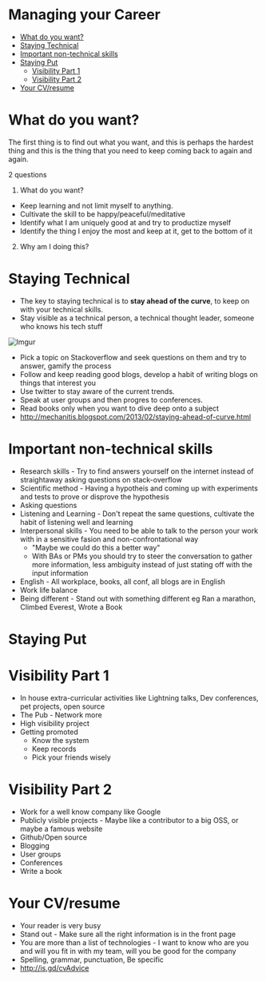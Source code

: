 Managing your Career
======================

- [What do you want?](#what-do-you-want-)
- [Staying Technical](#staying-technical)
- [Important non-technical skills](#important-non-technical-skills)
- [Staying Put](#staying-put)
  - [Visibility Part 1](#visibility-part-1)
  - [Visibility Part 2](#visibility-part-2)
- [Your CV/resume](#your-cv/resume)  

What do you want?
===================
The first thing is to find out what you want, and this is perhaps the hardest thing and this is the thing that you 
need to keep coming back to again and again.

2 questions
1. What do you want? 
* Keep learning and not limit myself to anything.
* Cultivate the skill to be happy/peaceful/meditative
* Identify what I am uniquely good at and try to productize myself
* Identify the thing I enjoy the most and keep at it, get to the bottom of it

2. Why am I doing this?

Staying Technical
===================
* The key to staying technical is to **stay ahead of the curve**, to keep on with your technical skills.
* Stay visible as a technical person, a technical thought leader, someone who knows his tech stuff

![Imgur](https://i.imgur.com/Ir3uAxrl.png)
* Pick a topic on Stackoverflow and seek questions on them and try to answer, gamify the process
* Follow and keep reading good blogs, develop a habit of writing blogs on things that interest you
* Use twitter to stay aware of the current trends.
* Speak at user groups and then progres to conferences.
* Read books only when you want to dive deep onto a subject
* http://mechanitis.blogspot.com/2013/02/staying-ahead-of-curve.html

Important non-technical skills
===============================
* Research skills - Try to find answers yourself on the internet instead of straightaway asking questions on stack-overflow
* Scientific method - Having a hypotheis and coming up with experiments and tests to prove or disprove the hypothesis
* Asking questions 
* Listening and Learning - Don't repeat the same questions, cultivate the habit of listening well and learning
* Interpersonal skills - You need to be able to talk to the person your work with in a sensitive fasion and non-confrontational way
  * "Maybe we could do this a better way"
  * With BAs or PMs you should try to steer the conversation to gather more information, less ambiguity instead of just stating off with the input information
* English - All workplace, books, all conf, all blogs are in English
* Work life balance
* Being different - Stand out with something different eg Ran a marathon, Climbed Everest, Wrote a Book

Staying Put
=============

Visibility Part 1
=================
* In house extra-curricular activities like Lightning talks, Dev conferences, pet projects, open source
* The Pub - Network more
* High visibility project
* Getting promoted 
  * Know the system
  * Keep records
  * Pick your friends wisely

Visibility Part 2
====================
* Work for a well know company like Google
* Publicly visible projects - Maybe like a contributor to a big OSS, or maybe a famous website
* Github/Open source
* Blogging
* User groups
* Conferences
* Write a book

Your CV/resume
===============
* Your reader is very busy
* Stand out - Make sure all the right information is in the front page
* You are more than a list of technologies - I want to know who are you and will you fit in with my team, will you be good for the company
* Spelling, grammar, punctuation, Be specific 
* http://is.gd/cvAdvice

